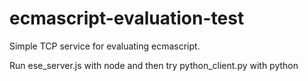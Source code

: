 # ecmascript-evaluation-test
Simple TCP service for evaluating ecmascript.

Run ese_server.js with node and then try python_client.py with python
